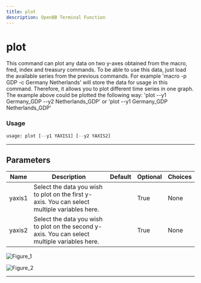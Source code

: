 ```yaml
---
title: plot
description: OpenBB Terminal Function
---
```


# plot

This command can plot any data on two y-axes obtained from the macro, fred, index and treasury commands. To be able to use this data, just load the available series from the previous commands. For example 'macro -p GDP -c Germany Netherlands' will store the data for usage in this command. Therefore, it allows you to plot different time series in one graph. The example above could be plotted the following way: 'plot --y1 Germany_GDP --y2 Netherlands_GDP' or 'plot --y1 Germany_GDP Netherlands_GDP'

### Usage

```python
usage: plot [--y1 YAXIS1] [--y2 YAXIS2]
```

---

## Parameters

| Name | Description | Default | Optional | Choices |
| ---- | ----------- | ------- | -------- | ------- |
| yaxis1 | Select the data you wish to plot on the first y-axis. You can select multiple variables here. |  | True | None |
| yaxis2 | Select the data you wish to plot on the second y-axis. You can select multiple variables here. |  | True | None |

![Figure_1](https://user-images.githubusercontent.com/46355364/158633367-783d54eb-79ab-443f-af99-8a9ecadf5949.png)

![Figure_2](https://user-images.githubusercontent.com/46355364/158633394-d948d909-d39b-4b05-9c5b-2e30b202cc32.png)

---

